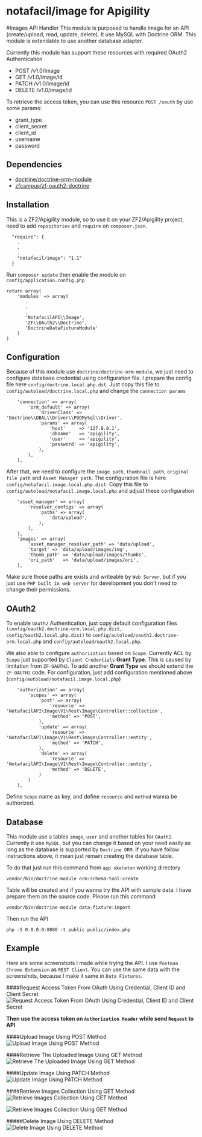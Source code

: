 notafacil/image for Apigility
===============

#Images API Handler
This module is purposed to handle image for an API (create/upload, read, update, delete). It use MySQL with Doctrine ORM. This module is extendable to use another database adapter.

Currently this module has support these resources with required OAuth2 Authentication

- POST  /v1.0/image
- GET   /v1.0/image/id
- PATCH /v1.0/image/id
- DELETE  /v1.0/image/id

To retrieve the access token, you can use this resource `POST /oauth` by use some params:

- grant_type
- client_secret
- client_id
- username
- password

Dependencies
------------
- [doctrine/doctrine-orm-module](https://packagist.org/packages/doctrine/doctrine-orm-module)
- [zfcampus/zf-oauth2-doctrine](https://packagist.org/packages/zfcampus/zf-oauth2-doctrine)

Installation
------------
This is a ZF2/Apigility module, so to use it on your ZF2/Apigility project, need to add `repositories` and `require` on `composer.json`.

```
  "require": {
    .
    .
    .
    "notafacil/image": "1.1"
  }
```

Run `composer update` then enable the module on `config/application.config.php`

```
return array(
    'modules' => array(
       .
       .
       .
       'NotafacilAPI\\Image',
       'ZF\\OAuth2\\Doctrine',
       'DoctrineDataFixtureModule'
    )
)
```


Configuration
-------------
Because of this module use `doctrine/doctrine-orm-module`, we just need to configure database credential using configuration file. I prepare the config file here `config/doctrine.local.php.dst`. Just copy this file to `config/autoload/doctrine.local.php` and change the `connection params`

```
    'connection' => array(
        'orm_default' => array(
            'driverClass' => 'Doctrine\\DBAL\\Driver\\PDOMySql\\Driver',
            'params' => array(
                'host'     => '127.0.0.1',
                'dbname'   => 'apigility',
                'user'     => 'apigility',
                'password' => 'apigility',
            ),
        ),
    ),
```

After that, we need to configure the `image path`, `thumbnail path`, `original file path` and `Asset Manager path`. The configuration file is here `config/notafacil.image.local.php.dist`. Copy this file to `config/autoload/notafacil.image.local.php` and adjust these configuration

```
    'asset_manager' => array(
        'resolver_configs' => array(
            'paths' => array(
                'data/upload',
            ),
        ),
    ),
    'images' => array(
        'asset_manager_resolver_path' => 'data/upload',
        'target' => 'data/upload/images/img',
        'thumb_path' => 'data/upload/images/thumbs',
        'ori_path'   => 'data/upload/images/ori',
    ),

```

Make sure those paths are exists and writeable by `Web Server`, but if you just use `PHP built in web server` for development you don't need to change their permissions.




OAuth2
----------

To enable `OAuth2` Authentication, just copy default configuration files `(config/oauth2.doctrine-orm.local.php.dist, config/oauth2.local.php.dist)` to `config/autoload/oauth2.doctrine-orm.local.php` and `config/autoload/oauth2.local.php`.

We also able to configure `authorization` based on `Scope`. Currently ACL by `Scope` just supported by `Client Credentials` **Grant Type**. This is caused by limitation from `ZF-OAUTH2`. To add another **Grant Type** we should extend the `ZF-OAUTH2` code. For configuration, just add configuration mentioned above (`config/autoload/notafacil.image.local.php`)

```
    'authorization' => array(
        'scopes' => array(
            'post' => array(
                'resource' => 'NotafacilAPI\Image\V1\Rest\Image\Controller::collection',
                'method' => 'POST',
            ),
            'update' => array(
                'resource' => 'NotafacilAPI\Image\V1\Rest\Image\Controller::entity',
                'method' => 'PATCH',
            ),
            'delete' => array(
                'resource' => 'NotafacilAPI\Image\V1\Rest\Image\Controller::entity',
                'method' => 'DELETE',
            )
        )
    ),
```

Define `Scope` name as key, and define `resource` and `method` wanna be authorized.


Database
--------
This module use a tables `image`, `user` and another tables for `OAuth2`. Currently it use `MySQL`, but you can change it based on your need easily as long as the database is supported by `Doctrine ORM`. If you have follow instructions above, it mean just remain creating the database table.

To do that just run this command from `app skeleton` working directory

```
vendor/bin/doctrine-module orm:schema-tool:create
```

Table will be created and if you wanna try the API with sample data. I have prepare them on the source code. Please run this command


```
vendor/bin/doctrine-module data-fixture:import
```

Then run the API

```
php -S 0.0.0.0:8080 -t public public/index.php
```

Example
-------
Here are some screenshots I made while trying the API. I use `Postman Chrome Extension` as `REST Client`. You can use the same data with the screenshots, because I make it same in `Data Fixtures`.

####Request Access Token From OAuth Using Credential, Client ID and Client Secret
![Request Access Token From OAuth Using Credential, Client ID and Client Secret](https://github.com/notafacil/image/blob/master/media/01-request-oauth2-access-token.png)

**Then use the access token on `Authorization Header` while send `Request` to API**

####Upload Image Using POST Method![Upload Image Using POST Method](https://github.com/notafacil/image/blob/master/media/02-uploading-image-use-post-method.png)

####Retrieve The Uploaded Image Using GET Method![Retrieve The Uploaded Image Using GET Method](https://github.com/notafacil/image/blob/master/media/03-retrieving-image-use-get-method.png)

####Update Image Using PATCH Method![Update Image Using PATCH Method](https://github.com/notafacil/image/blob/master/media/04-updating-image-use-patch-method.png)

####Retrieve Images Collection Using GET Method![Retrieve Images Collection Using GET Method](https://github.com/notafacil/image/blob/master/media/05-retrieving-images-01-using-get-method.png)

![Retrieve Images Collection Using GET Method](https://github.com/notafacil/image/blob/master/media/06-retrieving-images-02-using-get-method.png)

#####Delete Image Using DELETE Method![Delete Image Using DELETE Method](https://github.com/notafacil/image/blob/master/media/07-deleting-images-using-del-method.png)

